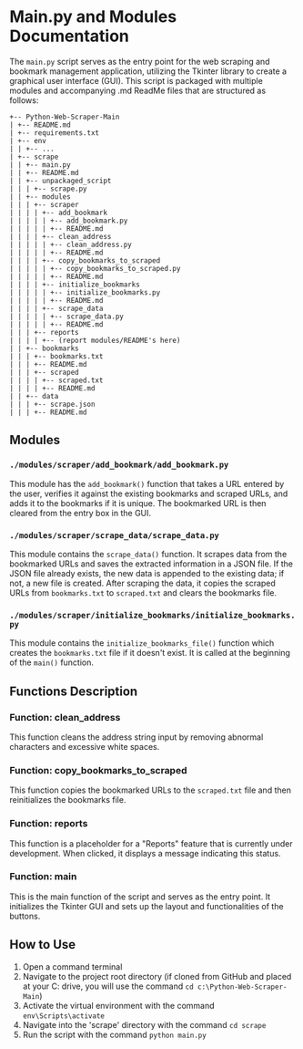 # Main.py and Modules Documentation

The `main.py` script serves as the entry point for the web scraping and bookmark management application, utilizing the Tkinter library to create a graphical user interface (GUI). This script is packaged with multiple modules and accompanying .md ReadMe files that are structured as follows:

```
+-- Python-Web-Scraper-Main
| +-- README.md
| +-- requirements.txt
| +-- env
| | +-- ...
| +-- scrape
| | +-- main.py
| | +-- README.md
| | +-- unpackaged_script
| | | +-- scrape.py
| | +-- modules
| | | +-- scraper
| | | | +-- add_bookmark
| | | | | +-- add_bookmark.py
| | | | | +-- README.md
| | | | +-- clean_address
| | | | | +-- clean_address.py
| | | | | +-- README.md
| | | | +-- copy_bookmarks_to_scraped
| | | | | +-- copy_bookmarks_to_scraped.py
| | | | | +-- README.md
| | | | +-- initialize_bookmarks
| | | | | +-- initialize_bookmarks.py
| | | | | +-- README.md
| | | | +-- scrape_data
| | | | | +-- scrape_data.py
| | | | | +-- README.md
| | | +-- reports
| | | | +-- (report modules/README's here)
| | +-- bookmarks
| | | +-- bookmarks.txt
| | | +-- README.md
| | | +-- scraped
| | | | +-- scraped.txt
| | | | +-- README.md
| | +-- data
| | | +-- scrape.json
| | | +-- README.md
```

## Modules

### `./modules/scraper/add_bookmark/add_bookmark.py`
This module has the `add_bookmark()` function that takes a URL entered by the user, verifies it against the existing bookmarks and scraped URLs, and adds it to the bookmarks if it is unique. The bookmarked URL is then cleared from the entry box in the GUI.

### `./modules/scraper/scrape_data/scrape_data.py`
This module contains the `scrape_data()` function. It scrapes data from the bookmarked URLs and saves the extracted information in a JSON file. If the JSON file already exists, the new data is appended to the existing data; if not, a new file is created. After scraping the data, it copies the scraped URLs from `bookmarks.txt` to `scraped.txt` and clears the bookmarks file.

### `./modules/scraper/initialize_bookmarks/initialize_bookmarks.py`
This module contains the `initialize_bookmarks_file()` function which creates the `bookmarks.txt` file if it doesn't exist. It is called at the beginning of the `main()` function.

## Functions Description

### Function: clean_address
This function cleans the address string input by removing abnormal characters and excessive white spaces.

### Function: copy_bookmarks_to_scraped
This function copies the bookmarked URLs to the `scraped.txt` file and then reinitializes the bookmarks file.

### Function: reports
This function is a placeholder for a "Reports" feature that is currently under development. When clicked, it displays a message indicating this status.

### Function: main
This is the main function of the script and serves as the entry point. It initializes the Tkinter GUI and sets up the layout and functionalities of the buttons.

## How to Use

1. Open a command terminal
2. Navigate to the project root directory (if cloned from GitHub and placed at your C: drive, you will use the command `cd c:\Python-Web-Scraper-Main`)
3. Activate the virtual environment with the command `env\Scripts\activate`
4. Navigate into the 'scrape' directory with the command `cd scrape`
5. Run the script with the command `python main.py`
